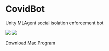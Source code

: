 # CovidBot
Unity MLAgent social isolation enforcement bot

![](agentmode.gif)  ![](playermode.gif)


[Download Mac Program](https://drive.google.com/drive/my-drive)
